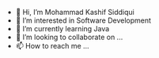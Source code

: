 - 👋 Hi, I’m Mohammad Kashif Siddiqui
- 👀 I’m interested in Software Development
- 🌱 I’m currently learning Java
- 💞️ I’m looking to collaborate on ...
- 📫 How to reach me ...

<!---
kash-git/kash-git is a ✨ special ✨ repository because its `README.md` (this file) appears on your GitHub profile.
You can click the Preview link to take a look at your changes.
--->
